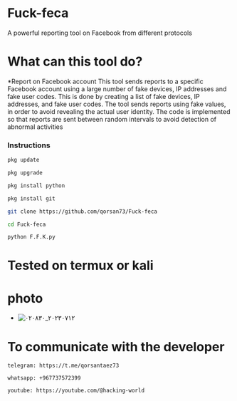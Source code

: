 # Fuck-feca
A powerful reporting tool on Facebook from different protocols

# What can this tool do?

*Report on Facebook account
This tool sends reports to a specific Facebook account using a large number of fake devices, IP addresses and fake user codes. This is done by creating a list of fake devices, IP addresses, and fake user codes. The tool sends reports using fake values, in order to avoid revealing the actual user identity. The code is implemented so that reports are sent between random intervals to avoid detection of abnormal activities

### Instructions
```bash
pkg update

pkg upgrade

pkg install python

pkg install git

git clone https://github.com/qorsan73/Fuck-feca

cd Fuck-feca

python F.F.K.py
```
# Tested on termux or kali

# photo
* ![٢٠٢٣٠٧١٢_٠٢٠٨٣٠](https://github.com/qorsan73/Fuck-feca/assets/99475446/1128a1c3-ec5f-46c7-89d5-145592227510)

# To communicate with the developer
```
telegram: https://t.me/qorsantaez73
```
```
whatsapp: +967737572399
```
```
youtube: https://youtube.com/@hacking-world
```
